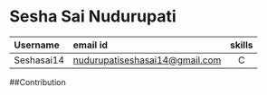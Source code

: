 # Sesha Sai Nudurupati

| Username | email id | skills |
| :----- | :-------- | :----------------: |
| Seshasai14 | nudurupatiseshasai14@gmail.com | C |
##Contribution
